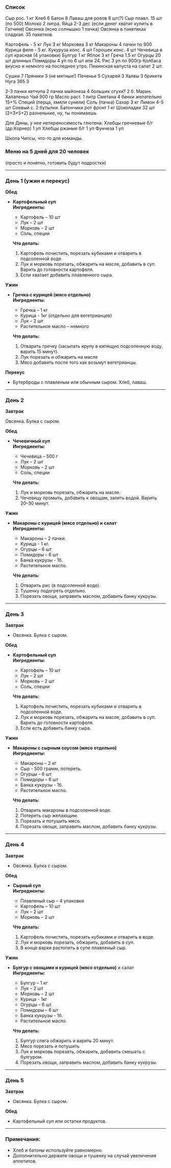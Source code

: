 ### Список

Сыр рос. 1 кг
Хлеб 6 
Батон 8
Лаваш для ролов 8 шт(?)
Сыр плавл. 15 шт (по 500)
Молоко 2 литра.
Яйца 2-3 дес (если денег хватит купить в Гатчине)
Овсянка (ясно солнышко 1 пачка)
Овсянка в пакетиках сладкая. 35 пакетков.

Картофель - 5 кг
Лук 3 кг
Морковка 3 кг
Макароны 4 пачки по 900
Курица филе - 5 кг.
Кукуруза конс. 4 шт
Горошек конс. 4 шт
Чечевица в суп  красная (4 упаковки)
Булгур 1 кг
Яблок 3 кг
Греча 1.5 кг
Огурцы 20 шт длинных
Помидоры 4 уп по 6 шт или 24.
Рис 3 уп по 900гр
Колбаса вкусно и немного на последнее утро.
Пекинская капуста на салат 2 шт.

Сушки 7
Пряники 3 (не мятные!)
Печенье  5
Сухарей 3
Халвы 3 брикета
Нуга 365 3

2-3 пачки кетчупа
2 пачки майонеза
4 больших сгухи?
2 б. Марин. Халапеньо
Чай 900 гр
Масло раст. 1 литр
Сметана 4 банки желательно 15+%
Специй (перца, хмели сунели)
Соль (пачка)
Сахар 3 кг
Лимон 4-5 шт
Соевый с. 2 бутылки.
Батончики рот фронт 1 кг
Шоколадки 32 шт (2×3×5+2) разненькие, ну, ты понимаешь 

Для Дины, у нее непереносимость глютена: 
Хлебцы гречневые б/г (др.Корнер) 1 уп
Хлебцы ржаные б/г 1 уп 
Фунчеза 1 уп 

Школа
Чипсы, что-то для команды.


### Меню на 5 дней для 20 человек

(просто и понятно, готовить будут подростки)

---

### **День 1** (ужин и перекус)

**Обед**
- **Картофельный суп**  
    **Ингредиенты:**
    
    - Картофель – 10 шт
    - Лук – 2 шт
    - Морковь – 2 шт
    - Соль, специи
    
    **Что делать:**
    
    1. Картофель почистить, порезать кубиками и отварить в подсоленной воде.
    2. Лук и морковь порезать, обжарить на масле, добавить в суп. Варить до готовности картофеля.
    3. Если хватает добавить плавленного сыра.

**Ужин**

- **Гречка с курицей (мясо отдельно)**  
    **Ингредиенты:**
    
    - Гречка – 1 кг
    - Курица - 1кг (отдельно для вегетрианцев)
    - Лук – 2 шт
    - Растительное масло – немного
    
    **Что делать:**
    
    1. Отварить гречку (засыпать крупу в кипящую подсоленную воду, варить 15 минут).
    2. Лук порезать и обжарить на масле
    3. Мясо добавить после того как возьмут вегетрианцы.

**Перекус**

- Бутерброды с плавленым или обычным сыром. Хлеб, лаваш.

---

### **День 2**

**Завтрак**

Овсянка. Булка с сыром.

**Обед**

- **Чечевичный суп**  
    **Ингредиенты:**
    
    - Чечевица – 500 г
    - Лук – 2 шт
    - Морковь – 2 шт
    - Соль, специи
    
    **Что делать:**
    
    1. Лук и морковь порезать, обжарить на масле.
    2. Чечевицу промыть, добавить к овощам, залить водой. Варить 20–30 минут.

**Ужин**

- **Макароны с курицей (мясо отдельно) и салат**  
    **Ингредиенты:**
    
    - Макароны – 2 пачки.
    - Курица - 1 кг.
    - Огурцы – 6 шт
    - Помидоры – 6 шт
    - Банка кукрузы - 1б.
    - Растительное масло.
    
    **Что делать:**
    
    1. Отварить рис (в подсоленной воде).
    2. Тушенку подогреть отдельно.
    3. Порезать овощи, заправить маслом, добавить банку кукрузы.

---

### **День 3**

**Завтрак**

- Овсянка. Булка с сыром.

**Обед**

- **Картофельный суп**  
    **Ингредиенты:**
    
    - Картофель – 10 шт
    - Лук – 2 шт
    - Морковь – 2 шт
    - Соль, специи
    
    **Что делать:**
    
    1. Картофель почистить, порезать кубиками и отварить в подсоленной воде.
    2. Лук и морковь порезать, обжарить на масле, добавить в суп. Варить до готовности картофеля.
    3. Если есть добавить банку сыра.

**Ужин**

- **Макароны с сырным соусом (мясо отдельно)**  
    **Ингредиенты:**
    
    - Макароны – 2 кг
    - Сыр - 500 грамм, потереть.
    * Огурцы – 6 шт
    - Помидоры – 6 шт
    - Банка кукрузы - 1б.
    - Растительное масло.
    
    **Что делать:**
    
    1. Отварить макароны в подсоленной воде.
    2. Потереть сыр желающим.
    3. Порезать и потушить мясо.
    4. Порезать овощи, заправить маслом, добавить банку кукрузы.

---

### **День 4**

**Завтрак**

- Овсянка. Булка с сыром.

**Обед**

- **Сырный суп**  
    **Ингредиенты:**
    
    - Плавленый сыр – 4 упаковки
    - Картофель – 10 шт
    - Лук – 2 шт
    - Морковь – 2 шт
    
    **Что делать:**
    
    1. Картофель почистить, порезать кубиками и отварить в воде.
    2. Лук и морковь порезать, обжарить, добавить в суп.
    3. В конце варки растопить в супе плавленый сыр.

**Ужин**

- **Булгур с овощами и курицей (мясо отдельно)** и салат 
    **Ингредиенты:**
    
    - Булгур – 1 кг
    - Лук – 2 шт
    - Морковь – 2 шт
    - Курица - 1кг
    * Огурцы – 6 шт
    - Помидоры – 6 шт
    - Банка кукрузы - 1б.
    - Растительное масло.

    
    **Что делать:**
    
    1. Булгур слега обжарить и варить 20 минут.
    2. Мясо порезать и потушить
    3. Лук и морковь порезать, обжарить, добавить смешать с булгуром.
    4. Порезать овощи, заправить маслом, добавить банку кукрузы.

---

### **День 5**

**Завтрак**

- Овсянка. Булка с сыром.

**Обед**

- Картофельный суп или остатки продуктов.

---

### Примечания:

- Хлеб и батоны используйте равномерно.
- Дополнительно держите овощи и тушенку на случай увеличения аппетитов.